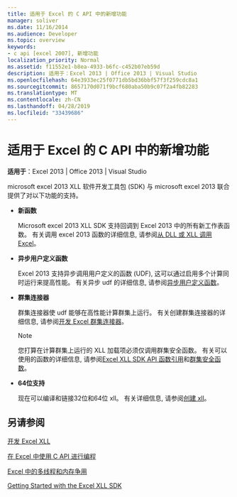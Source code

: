 ```yaml
---
title: 适用于 Excel 的 C API 中的新增功能
manager: soliver
ms.date: 11/16/2014
ms.audience: Developer
ms.topic: overview
keywords:
- c api [excel 2007], 新增功能
localization_priority: Normal
ms.assetid: f11552e1-b8ea-4933-b6fc-c452b07eb59d
description: 适用于：Excel 2013 | Office 2013 | Visual Studio
ms.openlocfilehash: 64e3933ec25f0771db5bd36bbf57f3f259cdc8a1
ms.sourcegitcommit: 8657170d071f9bcf680aba50b9c07f2a4fb82283
ms.translationtype: MT
ms.contentlocale: zh-CN
ms.lasthandoff: 04/28/2019
ms.locfileid: "33439686"
---
```

# <a name="whats-new-in-the-c-api-for-excel"></a>适用于 Excel 的 C API 中的新增功能

 **适用于**：Excel 2013 | Office 2013 | Visual Studio 
  
microsoft excel 2013 XLL 软件开发工具包 (SDK) 与 microsoft excel 2013 联合提供了对以下功能的支持。
  
- **新函数**
    
    Microsoft excel 2013 XLL SDK 支持回调到 Excel 2013 中的所有新工作表函数。 有关调用 excel 2013 函数的详细信息, 请参阅[从 DLL 或 XLL 调用 Excel](calling-into-excel-from-the-dll-or-xll.md)。
    
- **异步用户定义函数**
    
    Excel 2013 支持异步调用用户定义的函数 (UDF), 这可以通过启用多个计算同时运行来提高性能。 有关异步 udf 的详细信息, 请参阅[异步用户定义函数](asynchronous-user-defined-functions.md)。
    
- **群集连接器**
    
    群集连接器使 udf 能够在高性能计算群集上运行。 有关创建群集连接器的详细信息, 请参阅[开发 Excel 群集连接器](developing-excel-cluster-connectors.md)。
    
    > [!NOTE]
    > 您打算在计算群集上运行的 XLL 加载项必须仅调用群集安全函数。 有关可以使用的函数的详细信息, 请参阅[Excel XLL SDK API 函数引用](excel-xll-sdk-api-function-reference.md)和[群集安全函数](cluster-safe-functions.md)。 
  
- **64位支持**
    
    现在可以编译和链接32位和64位 xll。 有关详细信息, 请参阅[创建 xll](creating-xlls.md)。
    
## <a name="see-also"></a>另请参阅



[开发 Excel XLL](developing-excel-xlls.md)
  
[在 Excel 中使用 C API 进行编程](programming-with-the-c-api-in-excel.md)
  
[Excel 中的多线程和内存争用](multithreading-and-memory-contention-in-excel.md)


[Getting Started with the Excel XLL SDK](getting-started-with-the-excel-xll-sdk.md)

